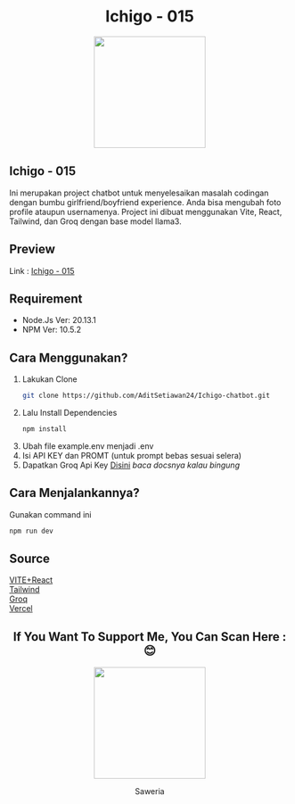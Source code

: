 <h1 align="center">Ichigo - 015</h1>
<div align="center">
  <img height="200" src="https://i.giphy.com/media/v1.Y2lkPTc5MGI3NjExcHdhM2MwcWlyODczeG42MmFjeXM2aHFwaWFvc3RhYnk4Nm56bHplaSZlcD12MV9pbnRlcm5hbF9naWZfYnlfaWQmY3Q9Zw/NE7apWL5vatkPY7f0z/giphy.gif" />
</div>

##
<h2>Ichigo - 015</h2> 
Ini merupakan project chatbot untuk menyelesaikan masalah codingan dengan bumbu girlfriend/boyfriend experience. Anda bisa mengubah foto profile ataupun usernamenya. Project ini dibuat menggunakan Vite, React, Tailwind, dan Groq dengan base model llama3.

## Preview
Link : [Ichigo - 015](https://ichigo.aditproject.my.id/)

## Requirement
- Node.Js Ver: 20.13.1
- NPM Ver: 10.5.2

## Cara Menggunakan?
1. Lakukan Clone
   ```sh
   git clone https://github.com/AditSetiawan24/Ichigo-chatbot.git
   ```
2. Lalu Install Dependencies
   ```sh
   npm install
   ```
3. Ubah file example.env menjadi .env
4. Isi API KEY dan PROMT (untuk prompt bebas sesuai selera)
5. Dapatkan Groq Api Key [Disini](https://console.groq.com/keys) _baca docsnya kalau bingung_
   
## Cara Menjalankannya?
Gunakan command ini 
```sh
npm run dev
```

## Source
[VITE+React](https://v4.vite.dev/guide/)
</br>
[Tailwind](https://tailwindcss.com/docs/guides/vite)
</br>
[Groq](https://console.groq.com/docs/quickstart)
</br>
[Vercel](https://vercel.com/docs)

<h2 align="center">If You Want To Support Me, You Can Scan Here : 😊</h2>
<div align="center">
  <img height="200" src="https://i.ibb.co.com/5jLWPTH/Untitled-1-1.png"/>
  <p align="center"> Saweria </p>
</div>
